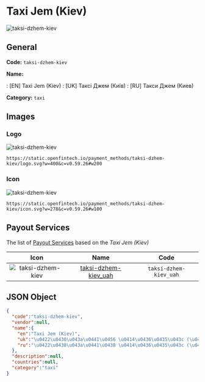 
# Taxi Jem (Kiev) 
![taksi-dzhem-kiev](https://static.openfintech.io/payment_methods/taksi-dzhem-kiev/logo.svg?w=400&c=v0.59.26#w200)  

## General 
**Code:** `taksi-dzhem-kiev` 
 
**Name:** 
 
:	[EN] Taxi Jem (Kiev) 
:	[UK] Таксі Джем (Київ) 
:	[RU] Такси Джем (Киев) 
 
**Category:** `taxi` 
 

## Images 

### Logo 
![taksi-dzhem-kiev](https://static.openfintech.io/payment_methods/taksi-dzhem-kiev/logo.svg?w=400&c=v0.59.26#w200)  

```
https://static.openfintech.io/payment_methods/taksi-dzhem-kiev/logo.svg?w=400&c=v0.59.26#w200
```  

### Icon 
![taksi-dzhem-kiev](https://static.openfintech.io/payment_methods/taksi-dzhem-kiev/icon.svg?w=278&c=v0.59.26#w100)  

```
https://static.openfintech.io/payment_methods/taksi-dzhem-kiev/icon.svg?w=278&c=v0.59.26#w100
```  

## Payout Services 
 
The list of [Payout Services](/payout-services/) based on the _Taxi Jem (Kiev)_ 

|Icon|Name|Code| 
|:---:|:---:|:---:| 
|![taksi-dzhem-kiev](https://static.openfintech.io/payout_methods/taksi-dzhem-kiev/icon.png?w=278&c=v0.59.26#w40) |[taksi-dzhem-kiev_uah](/payout-services/taksi-dzhem-kiev_uah/)|`taksi-dzhem-kiev_uah`| 
 

## JSON Object 

```json
{
  "code":"taksi-dzhem-kiev",
  "vendor":null,
  "name":{
    "en":"Taxi Jem (Kiev)",
    "uk":"\u0422\u0430\u043a\u0441\u0456 \u0414\u0436\u0435\u043c (\u041a\u0438\u0457\u0432)",
    "ru":"\u0422\u0430\u043a\u0441\u0438 \u0414\u0436\u0435\u043c (\u041a\u0438\u0435\u0432)"
  },
  "description":null,
  "countries":null,
  "category":"taxi"
}
```  
